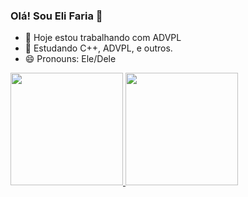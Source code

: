 ### Olá! Sou Eli Faria 👋

- 🔭 Hoje estou trabalhando com ADVPL
- 🌱 Estudando C++, ADVPL, e outros.
- 😄 Pronouns: Ele/Dele

<div>
  <a href="https://github.com/eli-faria">
  <img height="180em" src="https://github-readme-stats.vercel.app/api?username=eli-faria&show_icons=true&theme=dark&include_all_commits=true&count_private=true"/>
  <img height="180em" src="https://github-readme-stats.vercel.app/api/top-langs/?username=eli-faria&layout=compact&langs_count=16&theme=dark"/>
</div>
